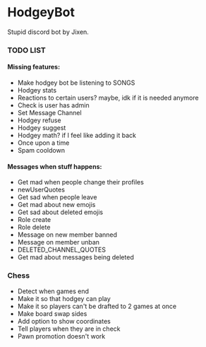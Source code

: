 # HodgeyBot
Stupid discord bot by Jixen.

### TODO LIST

#### Missing features:
* Make hodgey bot be listening to SONGS
* Hodgey stats
* Reactions to certain users? maybe, idk if it is needed anymore
* Check is user has admin
* Set Message Channel
* Hodgey refuse
* Hodgey suggest
* Hodgey math? if I feel like adding it back
* Once upon a time
* Spam cooldown

#### Messages when stuff happens:
* Get mad when people change their profiles
* newUserQuotes
* Get sad when people leave
* Get mad about new emojis
* Get sad about deleted emojis
* Role create
* Role delete
* Message on new member banned
* Message on member unban
* DELETED_CHANNEL_QUOTES
* Get mad about messages being deleted

### Chess
* Detect when games end
* Make it so that hodgey can play
* Make it so players can't be drafted to 2 games at once
* Make board swap sides
* Add option to show coordinates
* Tell players when they are in check
* Pawn promotion doesn't work